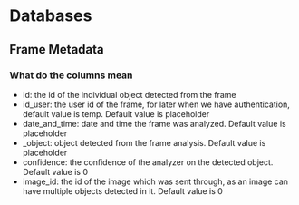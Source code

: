 # Databases
## Frame Metadata
### What do the columns mean
- id: the id of the individual object detected from the frame
- id_user: the user id of the frame, for later when we have authentication, default value is temp. Default value is placeholder
- date_and_time: date and time the frame was analyzed. Default value is placeholder
- _object: object detected from the frame analysis. Default value is placeholder
- confidence: the confidence of the analyzer on the detected object. Default value is 0
- image_id: the id of the image which was sent through, as an image can have multiple objects detected in it. Default value is 0

